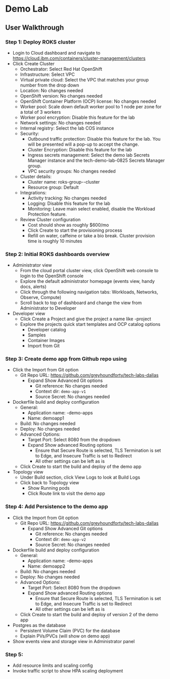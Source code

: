 # Demo Lab

## User Walkthrough

### Step 1: Deploy ROKS cluster

- Login to Cloud dashboard and navigate to https://cloud.ibm.com/containers/cluster-management/clusters
- Click Create Cluster
    - Orchestrator: Select Red Hat OpenShift
	- Infrastructure: Select VPC
	- Virtual private cloud: Select the VPC that matches your group number from the drop down
	- Location: No changes needed
	- OpenShift version: No changes needed
	- OpenShift Container Platform (OCP) license: No changes needed
	- Worker pool: Scale down default worker pool to 1 node per zone for a total of 3 workers
	- Worker pool encryption: Disable this feature for the lab
	- Network settings: No changes needed
	- Internal registry: Select the lab COS instance
	- Security:
		- Outbound traffic protection: Disable this feature for the lab. You will be presented will a pop-up to accept the change.
		- Cluster Encryption: Disable this feature for the lab
		- Ingress secrets management: Select the demo lab Secrets Manager instance and the tech-demo-lab-0825 Secrets Manager group.
		- VPC security groups: No changes needed
	- Cluster details:
		- Cluster name: roks-group--cluster
		- Resource group: Default
	- Integrations:
		- Activity tracking: No changes needed
		- Logging: Disable this feature for the lab
		- Monitoring: Leave main select enabled, disable the Workload Protection feature.
	- Review Cluster configuration
		- Cost should show as roughly $600/mo
		- Click Create to start the provisioning process
		- Refill on water, caffeine or take a bio break. Cluster provision time is roughly 10 minutes

### Step 2: Initial ROKS dashboards overview
- Administrator view
	- From the cloud portal cluster view, click OpenShift web console to login to the OpenShift console
	- Explore the default administrator homepage (events view, handy docs, alerts)
	- Click through the following navigation tabs: Workloads, Networks, Observe, Compute)
	- Scroll back to top of dashboard and change the view from Administrator to Developer
- Developer view
	- Click Create a Project and give the project a name like -project
	- Explore the projects quick start templates and OCP catalog options
		- Developer catalog
		- Samples
		- Container Images
		- Import from Git

### Step 3: Create demo app from Github repo using
- Click the Import from Git option
	- Git Repo URL: https://github.com/greyhoundforty/tech-labs-dallas
		- Expand Show Advanced Git options
			- Git reference: No changes needed
			- Context dir: `demo-app-v1`
			- Source Secret: No changes needed
- Dockerfile build and deploy configuration
	- General:
		- Application name: <group-name>-demo-apps
		- Name: demoapp1
	- Build: No changes needed
	- Deploy: No changes needed
	- Advanced Options:
		- Target Port: Select 8080 from the dropdown
		- Expand Show advanced Routing options
			- Ensure that Secure Route is selected, TLS Termination is set to Edge, and Insecure Traffic is set to Redirect
			- All other settings can be left as is
	- Click Create to start the build and deploy of the demo app
- Topology view
	- Under Build section, click View Logs to look at Build Logs
	- Click back to Topology view
		- Show Running pods
		- Click Route link to visit the demo app

### Step 4: Add Persistence to the demo app
- Click the Import from Git option
	- Git Repo URL: https://github.com/greyhoundforty/tech-labs-dallas
		- Expand Show Advanced Git options
			- Git reference: No changes needed
			- Context dir: `demo-app-v2`
			- Source Secret: No changes needed
- Dockerfile build and deploy configuration
	- General:
		- Application name: <group-name>-demo-apps
		- Name: demoapp2
	- Build: No changes needed
	- Deploy: No changes needed
	- Advanced Options:
		- Target Port: Select 8080 from the dropdown
		- Expand Show advanced Routing options
			- Ensure that Secure Route is selected, TLS Termination is set to Edge, and Insecure Traffic is set to Redirect
			- All other settings can be left as is
	- Click Create to start the build and deploy of version 2 of the demo app
- Postgres as the database
    - Persistent Volume Claim (PVC) for the database
    - Explain PVs/PVCs (will show on demo app)
- Show events view and storage view in Administrator panel

### Step 5:
- Add resource limits and scaling config
- Invoke traffic script to show HPA scaling deployment
